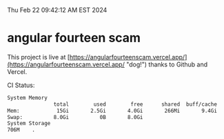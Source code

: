 Thu Feb 22 09:42:12 AM EST 2024

# angular fourteen scam


This project is live at [https://angularfourteenscam.vercel.app/](https://angularfourteenscam.vercel.app/ "dog!") thanks to Github and Vercel.

CI Status: 

```bash
System Memory
               total        used        free      shared  buff/cache   available
Mem:            15Gi       2.5Gi       4.0Gi       266Mi       9.4Gi        12Gi
Swap:          8.0Gi          0B       8.0Gi
System Storage
706M	.
```
